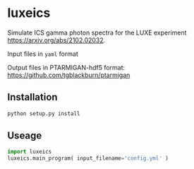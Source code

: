 # luxeics


Simulate ICS gamma photon spectra for the LUXE experiment https://arxiv.org/abs/2102.02032.

Input files in ```yaml``` format

Output files in PTARMIGAN-hdf5 format: https://github.com/tgblackburn/ptarmigan

## Installation

```python
python setup.py install
```

## Useage

```python
import luxeics
luxeics.main_program( input_filename='config.yml' )
```
